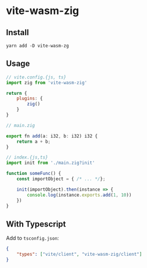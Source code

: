 # vite-wasm-zig

## Install

```
yarn add -D vite-wasm-zg
```

## Usage

```js
// vite.config.{js, ts}
import zig from 'vite-wasm-zig'

return {
    plugins: {
        zig()
    }
}
```

```js
// main.zig

export fn add(a: i32, b: i32) i32 {
    return a + b;
}
```

```js
// index.{js,ts}
import init from './main.zig?init'

function someFunc() {
    const importObject = { /* ... */};

    init(importObject).then(instance => {
        console.log(instance.exports.add(1, 10))
    })
}
```

## With Typescript

Add to `tsconfig.json`:

```json
{
    "types": ["vite/client", "vite-wasm-zig/client"]
}
```